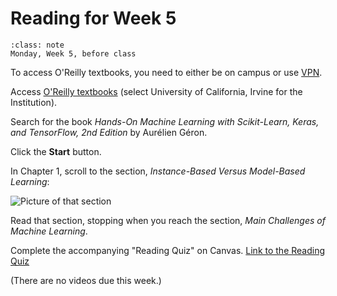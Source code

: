 # Reading for Week 5

```{admonition} Due date
:class: note
Monday, Week 5, before class
```

To access O'Reilly textbooks, you need to either be on campus or use [VPN](https://www.oit.uci.edu/help/vpn/).

Access [O'Reilly textbooks](https://www.oreilly.com/library/view/temporary-access/) (select University of California, Irvine for the Institution).

Search for the book *Hands-On Machine Learning with Scikit-Learn, Keras, and TensorFlow, 2nd Edition* by Aurélien Géron.

Click the **Start** button.

In Chapter 1, scroll to the section, *Instance-Based Versus Model-Based Learning*:

![Picture of that section](../images/HandsOn-Instance.png)

Read that section, stopping when you reach the section, *Main Challenges of Machine Learning*.

Complete the accompanying "Reading Quiz" on Canvas.  [Link to the Reading Quiz](https://canvas.eee.uci.edu/courses/39211/quizzes/194209)

(There are no videos due this week.)